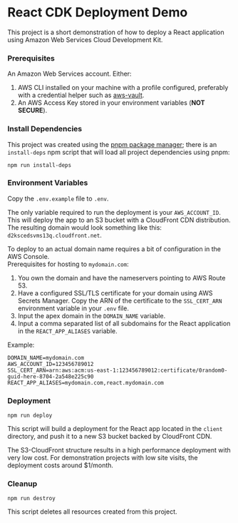 # React CDK Deployment Demo

This project is a short demonstration of how to deploy a React application using Amazon Web Services Cloud Development Kit.

### Prerequisites

An Amazon Web Services account.
Either:
1.  AWS CLI installed on your machine with a profile configured, preferably with a credential helper such as [aws-vault](https://github.com/99designs/aws-vault).
2.  An AWS Access Key stored in your environment variables (**NOT SECURE**).


### Install Dependencies

This project was created using the [pnpm package manager](https://pnpm.js.org/); there is an `install-deps` npm script that will load all project dependencies using pnpm:

```
npm run install-deps
```

### Environment Variables

Copy the `.env.example` file to `.env`.  

The only variable required to run the deployment is your `AWS_ACCOUNT_ID`.  This will deploy the app to an S3 bucket with a CloudFront CDN distribution.  The resulting domain would look something like this: `d2kscedsvms13q.cloudfront.net`.

To deploy to an actual domain name requires a bit of configuration in the AWS Console.  
Prerequisites for hosting to `mydomain.com`:
1.  You own the domain and have the nameservers pointing to AWS Route 53.  
2.  Have a configured SSL/TLS certificate for your domain using AWS Secrets Manager.  Copy the ARN of the certificate to the `SSL_CERT_ARN` environment variable in your `.env` file.
3.  Input the apex domain in the `DOMAIN_NAME` variable.
4.  Input a comma separated list of all subdomains for the React application in the `REACT_APP_ALIASES` variable.

Example:
```
DOMAIN_NAME=mydomain.com
AWS_ACCOUNT_ID=123456789012
SSL_CERT_ARN=arn:aws:acm:us-east-1:123456789012:certificate/0random0-guid-here-8704-2a548e225c90
REACT_APP_ALIASES=mydomain.com,react.mydomain.com
```

### Deployment 
```
npm run deploy
```
This script will build a deployment for the React app located in the `client` directory, and push it to a new S3 bucket backed by CloudFront CDN.

The S3-CloudFront structure results in a high performance deployment with very low cost.  For demonstration projects with low site visits, the deployment costs around $1/month.  


### Cleanup
```
npm run destroy
```

This script deletes all resources created from this project.

